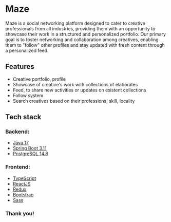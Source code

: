 # Maze

Maze is a social networking platform designed to cater to creative professionals from all industries, providing them with an opportunity to showcase their work in a structured and personalized portfolio. Our primary goal is to foster networking and collaboration among creatives, enabling them to "follow" other profiles and stay updated with fresh content through a personalized feed.

## Features

- Creative portfolio, profile
- Showcase of creative's work with collections of elaborates
- Feed, to share new activities or updates on existent collections
- Follow system
- Search creatives based on their professions, skill, locality

## Tech stack

### Backend:

- [Java 17](https://www.java.com/en/)
- [Spring Boot 3.11](https://spring.io/projects/spring-boot)
- [PostgreSQL 14.8](https://www.postgresql.org/)

### Frontend:

- [TypeScript](https://www.typescriptlang.org/)
- [ReactJS](https://react.dev/)
- [Redux](https://redux.js.org/)
- [Bootstrap](https://getbootstrap.com/)
- [Sass](https://sass-lang.com/)

### Thank you!

